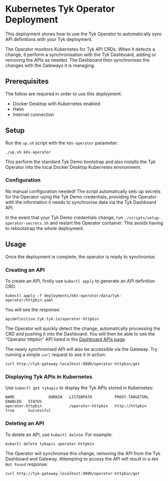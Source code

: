 # Kubernetes Tyk Operator Deployment

This deployment shows how to use the Tyk Operator to automatically sync API definitions with your Tyk deployment.

The Operator monitors Kubernetes for Tyk API CRDs. When it detects a change, it perform a synchronisation with the Tyk Dashboard, adding or removing the APIs as needed. The Dashboard then synchronises the changes with the Gateways it is managing.

## Prerequisites

The follow are required in order to use this deployment:
- Docker Desktop with Kubernetes enabled
- Helm
- Internet connection

## Setup

Run the `up.sh` script with the `k8s-operator` parameter:

```
./up.sh k8s-operator
```

This perform the standard Tyk Demo bootstrap and also installs the Tyk Operator into the local Docker Desktop Kubernetes environment.

### Configuration

No manual configuration needed! The script automatically sets up secrets for the Operator using the Tyk Demo credentials, providing the Operator with the information it needs to synchronise data via the Tyk Dashboard API.

In the event that your Tyk Demo credentials change, run `./scripts/setup-operator-secrets.sh` and restart the Operator container. This avoids having to rebootstrap the whole deployment.

## Usage

Once the deployment is complete, the operator is ready to synchronise.

### Creating an API

To create an API, firstly use `kubectl apply` to generate an API definition CRD.

```
kubectl apply -f deployments/k8s-operator/data/tyk-operator/httpbin.yaml
```

You will see the response:

```
apidefinition.tyk.tyk.io/operator-httpbin
```

The Operator will quickly detect the change, automatically processing the CRD and pushing it into the Dashboard. You will then be able to see the "Operator httpbin" API listed in the [Dashboard APIs page](http://tyk-dashboard.localhost:3000/apis). 

The newly synchronised API will also be accessible via the Gateway. Try running a simple `curl` request to see it in action:

```
curl http://tyk-gateway.localhost:8080/operator-httpbin/get
```

### Displaying Tyk APIs in Kubernetes

Use `kubectl get tykapis` to display the Tyk APIs stored in Kubernetes:

```
NAME               DOMAIN   LISTENPATH          PROXY.TARGETURL      ENABLED   STATUS
operator-httpbin            /operator-httpbin   http://httpbin       true      Successful
```

### Deleting an API

To delete an API, use `kubectl delete`. For example:

```
kubectl delete tykapis operator-httpbin
```

The Operator will synchronise this change, removing the API from the Tyk Dashboard and Gateway. Attempting to access the API will result in a `404 Not Found` response:

```
curl http://tyk-gateway.localhost:8080/operator-httpbin/get
```
